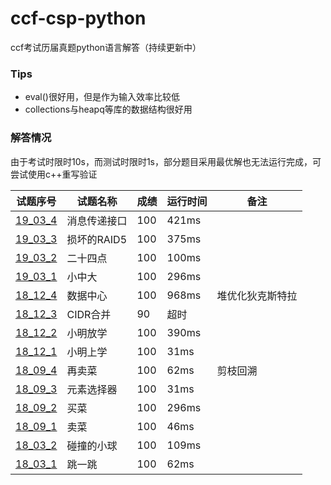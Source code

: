 # ccf-csp-python
ccf考试历届真题python语言解答（持续更新中）
### Tips
* eval()很好用，但是作为输入效率比较低
* collections与heapq等库的数据结构很好用
### 解答情况
由于考试时限时10s，而测试时限时1s，部分题目采用最优解也无法运行完成，可尝试使用c++重写验证  

| 试题序号                        | 试题名称     | 成绩 | 运行时间 | 备注             |
| ------------------------------- | ------------ | ---- | -------- | ---------------- |
| [19_03_4](./19_03_4/19_03_4.py) | 消息传递接口 | 100  | 421ms    |                  |
| [19_03_3](./19_03_3/19_03_3.py) | 损坏的RAID5  | 100  | 375ms    |                  |
| [19_03_2](./19_03_2/19_03_2.py) | 二十四点     | 100  | 100ms    |                  |
| [19_03_1](./19_03_1/19_03_1.py) | 小中大       | 100  | 296ms    |                  |
| [18_12_4](./18_12_4/18_12_4.py) | 数据中心     | 100  | 968ms    | 堆优化狄克斯特拉 |
| [18_12_3](./18_12_3/18_12_3.py) | CIDR合并     | 90   | 超时     |                  |
| [18_12_2](./18_12_2/18_12_2.py) | 小明放学     | 100  | 390ms    |                  |
| [18_12_1](./18_12_1/18_12_1.py) | 小明上学     | 100  | 31ms     |                  |
| [18_09_4](./18_09_4/18_09_4.py) | 再卖菜       | 100  | 62ms     | 剪枝回溯         |
| [18_09_3](./18_09_3/18_09_3.py) | 元素选择器   | 100  | 31ms     |                  |
| [18_09_2](./18_09_2/18_09_2.py) | 买菜         | 100  | 296ms    |                  |
| [18_09_1](./18_09_1/18_09_1.py) | 卖菜         | 100  | 46ms     |                  |
| [18_03_2](./18_03_2/18_03_2.py) | 碰撞的小球   | 100  | 109ms    |                  |
| [18_03_1](./18_03_1/18_03_1.py) | 跳一跳       | 100  | 62ms     |                  |